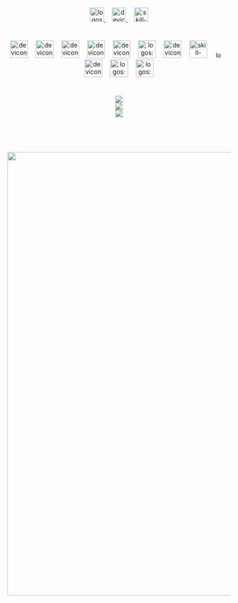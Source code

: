 
<div align="center">
    <img src="https://capsule-render.vercel.app/api?color=timeGradient&type=waving&section=footer&fontColor=36bcf7ff&height=120&animation=fadeIn&fontSize=70&fontAlign=50&fontAlignY=50&rotate=0&stroke=&strokeWidth=0&text=L%C3%AA+Xu%C3%A2n+Th%E1%BA%A1ch&reversal=true&theme=tokyonight" alt="" />
</div>
<h3 align="left">
    
</h3>
<div align="center">
    <a href="https://www.facebook.com/Xuatthaq/">
    <img  src="https://api.iconify.design/logos/facebook.svg" alt="logos:facebook" height="32"/> </a>
    <img width="10" />
    <a href="https://www.linkedin.com/in/l%C3%AA-xu%C3%A2n-th%E1%BA%A1ch-805900249/">
    <img src="https://api.iconify.design/devicon/linkedin.svg" alt="devicon:linkedin" height="32" /> </a>
    <img width="10" />
    <a href="https://mail.google.com/mail/u/0/#inbox?compose=CllgCJfpsJCfHbCDrXHtXdFMqCKMGpzLxhqChXxMGkWkjzNQxxzXqHZQlDCBjGBLTGwSXZKDNJB">
     <img src="https://api.iconify.design/skill-icons/gmail-light.svg" alt="skill-icons:gmail-light" height="32" />
     </a>
</div>
<h1 align="left">
    
</h1>
<div align="center">
    <img src="https://readme-typing-svg.demolab.com?fontSize=20&repeat=false&multiline=false&duration=3000&color=%2336bcf7ff&background=%2300000000&pause=3000&width=140&height=50&font=Fira+Code&lines=%F0%9F%92%BB-Teachs&vCenter=true&size=20" alt="" />
</div>
<div align="center"><img src="https://api.iconify.design/devicon/html5.svg" alt="devicon:html5" height="40" />
    <img width="10" />
    <img src="https://api.iconify.design/devicon/css3.svg" alt="devicon:css3" height="40" />
    <img width="10" />
    <img src="https://api.iconify.design/devicon/javascript.svg" alt="devicon:javascript" height="40" />
    <img width="10" />
    <img src="https://api.iconify.design/devicon/react.svg" alt="devicon:react" height="40" />
    <img width="10" />
    <img src="https://api.iconify.design/devicon/nodejs.svg" alt="devicon:nodejs" height="40" />
    <img width="10" />
    <img src="https://api.iconify.design/logos/php.svg" alt="logos:php" height="40" />
    <img width="10" />
    <img src="https://api.iconify.design/devicon/mysql-wordmark.svg" alt="devicon:mysql-wordmark" height="40" />
    <img width="10" />
    <img src="https://api.iconify.design/skill-icons/expressjs-light.svg" alt="skill-icons:expressjs-light" height="40" />
    <img width="10" />
    <img src="https://api.iconify.design/logos/oracle.svg" alt="logos:oracle" height="15" />
    <img width="10" />
    <img src="https://api.iconify.design/devicon/java.svg" alt="devicon:java" height="40" />
    <img width="10" />
    <img src="https://api.iconify.design/logos/python.svg" alt="logos:python" height="40" />
    <img width="10" />
    <img src="https://api.iconify.design/logos/docker-icon.svg" alt="logos:docker-icon" height="40" />
</div>
<h1 align="left">
    
</h1>
<div align="center">
    <img src="https://readme-typing-svg.demolab.com?fontSize=20&repeat=false&multiline=false&duration=5000&color=%2336bcf7ff&background=%2300000000&pause=1000&width=180&height=50&font=Fira+Code&lines=%F0%9F%93%88Github+Stats&vCenter=true&size=20" alt="" />
</div>
<div align="center">
    <img src="https://github-readme-stats.vercel.app/api?username=LXT2204&theme=tokyonight&hide_border=true&show_icons=true&hide_title=false&disable_animations=false&hide_rank=false&rank_icon=default&hide=&show=&locale=EN" />
</div>
<div align="center">
    <img src="https://streak-stats.demolab.com?user=LXT2204&theme=tokyonight&hide_border=true&disable_animations=false&hide_total_contributions=false&hide_current_streak=false&hide_longest_streak=false&mode=daily&locale=EN" />
</div>
<div align="center">
    <img src="https://github-trophies.vercel.app?username=LXT2204&theme=tokyonight&title=MultiLanguage%2CLongTimeUser%2CNewUser%2CStars%2CFollowers%2CCommits%2CRepositories%2CIssues%2CPullRequest%2CAchieveSuperRank%2CAncientUser%2COrganizations&no-frame=true" />        
</div>
<h1 align="left">
    
</h1>
<div align="center">
    <img src="https://readme-typing-svg.demolab.com?fontSize=20&repeat=false&multiline=false&duration=5000&color=%2336bcf7ff&background=%2300000000&pause=1000&width=140&height=50&font=Fira+Code&lines=%E2%9C%8D%EF%B8%8FDev+Quote&vCenter=true&size=20" alt="" />
</div>
<div align="center">
      <img src="https://quotes-github-readme.vercel.app/api?quote=Never%20too%20late%20to%20start&theme=tokyonight&border=true&type=vertical" alt="" />
</div>
<h1 align="left">
    
</h1>
<div align="center">
    <img src="https://user-images.githubusercontent.com/74038190/225813708-98b745f2-7d22-48cf-9150-083f1b00d6c9.gif" width="1000" action="true"/>
</div>
